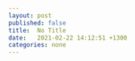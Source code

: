 ```yaml
---
layout: post
published: false
title:  No Title
date:   2021-02-22 14:12:51 +1300
categories: none
---
```

